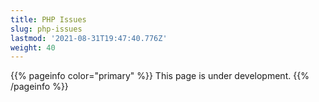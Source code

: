 ```yaml
---
title: PHP Issues
slug: php-issues
lastmod: '2021-08-31T19:47:40.776Z'
weight: 40
---
```


{{% pageinfo color="primary" %}}
This page is under development.
{{% /pageinfo %}}
